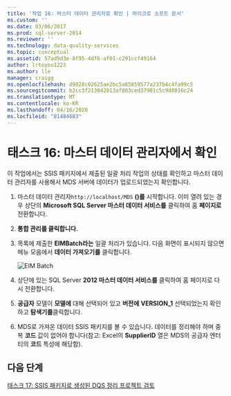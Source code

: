 ```yaml
---
title: '작업 16: 마스터 데이터 관리자로 확인 | 마이크로 소프트 문서'
ms.custom: ''
ms.date: 03/06/2017
ms.prod: sql-server-2014
ms.reviewer: ''
ms.technology: data-quality-services
ms.topic: conceptual
ms.assetid: 57ad9d3e-8f95-4df6-af01-c291ccf49164
author: lrtoyou1223
ms.author: lle
manager: craigg
ms.openlocfilehash: d9828c02625ae2bc5a85859577a237b4c4fa99c5
ms.sourcegitcommit: b2cc3f213042813af803ced37901c5c9d8016c24
ms.translationtype: MT
ms.contentlocale: ko-KR
ms.lasthandoff: 04/16/2020
ms.locfileid: "81484683"
---
```

# <a name="task-16-verifying-with-master-data-manager"></a>태스크 16: 마스터 데이터 관리자에서 확인
  이 작업에서는 SSIS 패키지에서 제출된 일괄 처리 작업의 상태를 확인하고 마스터 데이터 관리자를 사용해서 MDS 서버에 데이터가 업로드되었는지 확인합니다.  
  
1.  마스터 데이터 관리자`http://localhost/MDS` **()를** 시작합니다. 이미 열려 있는 경우 상단의 **Microsoft SQL Server 마스터 데이터 서비스를** 클릭하여 홈 **페이지로**전환합니다.  
  
2.  **통합 관리를 클릭합니다.**  
  
3.  목록에 제출한 **EIMBatch라는** 일괄 처리가 있습니다. 다음 화면이 표시되지 않으면 메뉴 모음에서 **데이터 가져오기를** 클릭합니다.  
  
     ![EIM Batch](../../2014/tutorials/media/et-verifyingwithmasterdatamanager.jpg "EIM Batch")  
  
4.  상단에 있는 SQL Server **2012 마스터 데이터 서비스를** 클릭하여 홈 페이지로 다시 전환합니다.  
  
5.  **공급자** 모델이 **모델에** 대해 선택되어 있고 **버전에** **VERSION_1** 선택되었는지 확인하고 **탐색기를**클릭합니다.  
  
6.  MDS로 가져온 데이터 SSIS 패키지를 볼 수 있습니다. 데이터를 정리해야 하며 중복 **코드** 값이 없어야 합니다(참고: Excel의 **SupplierID** 열은 MDS의 공급자 엔터티의 **코드** 특성에 해당함).  
  
## <a name="next-step"></a>다음 단계  
 [태스크 17: SSIS 패키지로 생성된 DQS 정리 프로젝트 검토](../../2014/tutorials/task-17-reviewing-dqs-cleansing-project-created-by-the-ssis-package.md)  
  
  
